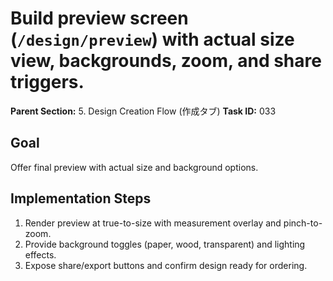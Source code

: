 # Build preview screen (`/design/preview`) with actual size view, backgrounds, zoom, and share triggers.

**Parent Section:** 5. Design Creation Flow (作成タブ)
**Task ID:** 033

## Goal
Offer final preview with actual size and background options.

## Implementation Steps
1. Render preview at true-to-size with measurement overlay and pinch-to-zoom.
2. Provide background toggles (paper, wood, transparent) and lighting effects.
3. Expose share/export buttons and confirm design ready for ordering.
